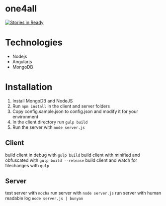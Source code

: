 one4all
=====

[![Stories in Ready](https://badge.waffle.io/Opiskull/one4all.png?label=ready&title=Ready)](https://waffle.io/Opiskull/one4all)


# Technologies
* Nodejs
* Angularjs
* MongoDB

# Installation

1. Install MongoDB and NodeJS
2. Run ```npm install``` in the client and server folders
3. Copy config.sample.json to config.json and modify it for your environment
4. In the client directory run ```gulp build```
5. Run the server with ```node server.js```

## Client

  build client in debug with ```gulp build```
  build client with minified and obfuscated with ```gulp build --release```
  build client and watch for filechanges with ```gulp```

## Server

  test server with ```mocha```
  run server with ```node server.js```
  run server with human readable log ```node server.js | bunyan```